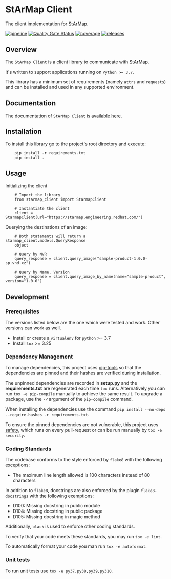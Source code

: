 # StArMap Client

The client implementation for [StArMap](https://gitlab.cee.redhat.com/stratosphere/starmap).

[![pipeline](https://gitlab.cee.redhat.com/stratosphere/starmap-client/badges/main/pipeline.svg)](https://gitlab.cee.redhat.com/stratosphere/starmap-client/-/pipelines)
[![Quality Gate Status](https://sonarqube.corp.redhat.com/api/project_badges/measure?project=stratosphere_starmap-client&metric=alert_status&token=cc200ebb1eb3be0a1ce831185a3bbc1adfafd47e)](https://sonarqube.corp.redhat.com/dashboard?id=stratosphere_starmap-client)
[![coverage](https://gitlab.cee.redhat.com/stratosphere/starmap-client/badges/main/coverage.svg)](https://gitlab.cee.redhat.com/stratosphere/starmap-client/-/jobs)
[![releases](https://gitlab.cee.redhat.com/stratosphere/starmap-client/-/badges/release.svg)](https://gitlab.cee.redhat.com/stratosphere/starmap-client/-/releases/)

## Overview

The `StArMap Client` is a client library to communicate with [StArMap](https://gitlab.cee.redhat.com/stratosphere/starmap).

It's written to support applications running on `Python >= 3.7`.

This library has a minimum set of requirements (namely `attrs` and `requests`) and can be installed and used in any supported environment.

## Documentation

The documentation of `StArMap Client` is [available here](https://stratosphere.pages.redhat.com/starmap-client/).

## Installation

To install this library go to the project's root directory and execute:

```{bash}
    pip install -r requirements.txt
    pip install .
```

## Usage

Initializing the client

```{python}
    # Import the library
    from starmap_client import StarmapClient

    # Instantiate the client
    client = StarmapClient(url="https://starmap.engineering.redhat.com/")
```

Querying the destinations of an image:

```{python}
    # Both statements will return a starmap_client.models.QueryResponse 
    object

    # Query by NVR
    query_response = client.query_image("sample-product-1.0.0-sp.vhd.xz")

    # Query by Name, Version
    query_response = client.query_image_by_name(name="sample-product", version="1.0.0")
```

## Development

### Prerequisites

The versions listed below are the one which were tested and work. Other versions can work as well.

- Install or create a `virtualenv` for `python` >= 3.7
- Install `tox` >= 3.25

### Dependency Management

To manage dependencies, this project uses [pip-tools](https://github.com/jazzband/pip-tools) so that
the dependencies are pinned and their hashes are verified during installation.

The unpinned dependencies are recorded in **setup.py** and the **requirements.txt** are regenerated
each time `tox` runs. Alternatively you can run `tox -e pip-compile` manually
to achieve the same result. To upgrade a package, use the `-P` argument of the `pip-compile` command.

When installing the dependencies use the command `pip install --no-deps --require-hashes -r requirements.txt`.

To ensure the pinned dependencies are not vulnerable, this project uses [safety](https://github.com/pyupio/safety),
which runs on every pull-request or can be run manually by `tox -e security`.

### Coding Standards

The codebase conforms to the style enforced by `flake8` with the following exceptions:

- The maximum line length allowed is 100 characters instead of 80 characters

In addition to `flake8`, docstrings are also enforced by the plugin `flake8-docstrings` with
the following exemptions:

- D100: Missing docstring in public module
- D104: Missing docstring in public package
- D105: Missing docstring in magic method

Additionally, `black` is used to enforce other coding standards.

To verify that your code meets these standards, you may run `tox -e lint`.

To automatically format your code you man run `tox -e autoformat`.

### Unit tests

To run unit tests use `tox -e py37,py38,py39,py310`.
